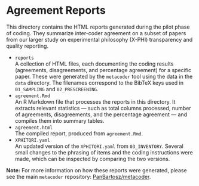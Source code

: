 # Agreement Reports

This directory contains the HTML reports generated during the pilot phase of coding. They summarize inter-coder agreement on a subset of papers from our larger study on experimental philosophy (X-PHI) transparency and quality reporting.

- `reports`  
  A collection of HTML files, each documenting the coding results (agreements, disagreements, and percentage agreement) for a specific paper. These were generated by the `metacoder` tool using the data in the `data` directory. The filenames correspond to the BibTeX keys used in `01_SAMPLING` and `02_PRESCREENING`.
- `agreement.Rmd`  
  An R Markdown file that processes the reports in this directory. It extracts relevant statistics — such as total columns processed, number of agreements, disagreements, and the percentage agreement — and compiles them into summary tables.
- `agreement.html`  
  The compiled report, produced from `agreement.Rmd`.
- `XPHITQRI.yaml`  
  An updated version of the `XPHITQRI.yaml` from `03_INVENTORY`. Several small changes to the phrasing of items and the coding instructions were made, which can be inspected by comparing the two versions.

**Note:** For more information on how these reports were generated, please see the main `metacoder` repository: [PanBartosz/metacoder](https://github.com/PanBartosz/metacoder).